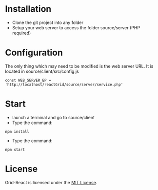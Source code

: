 # Installation
* Clone the git project into any folder
* Setup your web server to access the folder source/server (PHP required)

# Configuration
The only thing which may need to be modified is the web server URL. It is located in source/client/src/config.js
```
const WEB_SERVER_EP = 'http://localhost/reactGrid/source/server/service.php'
```

# Start
* launch a terminal and go to source/client
* Type the command:
```
npm install
```
* Type the command:
```
npm start
```

# License

Grid-React is licensed under the [MIT License](http://www.opensource.org/licenses/mit-license.php).